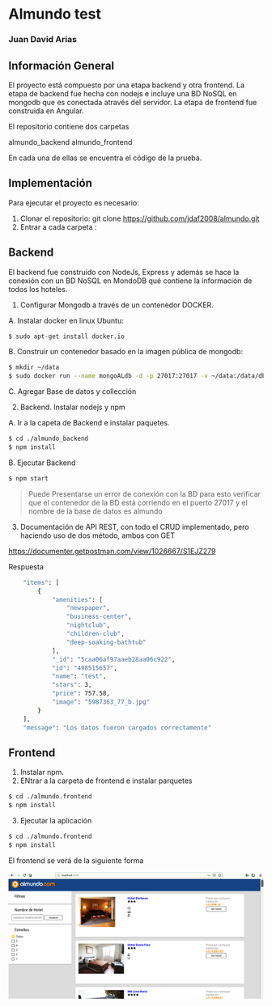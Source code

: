 # Almundo test
### Juan David Arias


## Información General
El proyecto está compuesto por una etapa backend y otra frontend. La etapa de backend fue hecha con nodejs e incluye una BD NoSQL en mongodb que es conectada através del servidor.
La etapa de frontend fue construida en Angular.

El repositorio contiene dos carpetas

almundo_backend
almundo_frontend

En cada una de ellas se encuentra el código de la prueba.

## Implementación

Para ejecutar el proyecto es necesario:

1. Clonar el repositorio:  git clone https://github.com/jdaf2008/almundo.git
2. Entrar a cada carpeta : 

## Backend
 El backend fue construido con NodeJs, Express y además se hace la conexión con un BD NoSQL en MondoDB qué contiene la información de todos los hoteles.
 
1. Configurar Mongodb a través de un contenedor DOCKER.

A. Instalar docker en linux Ubuntu:

```sh
$ sudo apt-get install docker.io
```
B. Construir un contenedor basado en la imagen pública de mongodb: 

```sh
$ mkdir ~/data
$ sudo docker run --name mongoALdb -d -p 27017:27017 -v ~/data:/data/db mongo
```

C. Agregar Base de datos y collección

2.  Backend. Instalar nodejs y npm 

A.  Ir a la capeta de Backend e instalar paquetes.
```sh
$ cd ./almundo_backend
$ npm install
```
B. Ejecutar Backend
```sh
$ npm start
```

> Puede Presentarse un error de conexión con la BD
> para esto verificar que el contenedor de la BD
> está corriendo en el puerto 27017 y el nombre de 
> la base de datos es almundo

3. Documentación de API REST, con todo el CRUD implementado, pero haciendo uso de dos método, ambos con GET

https://documenter.getpostman.com/view/1026667/S1EJZ279

Respuesta

```sh
    "items": [
        {
            "amenities": [
                "newspaper",
                "business-center",
                "nightclub",
                "children-club",
                "deep-soaking-bathtub"
            ],
            "_id": "5caa06af97aaeb28aa06c922",
            "id": "498515657",
            "name": "test",
            "stars": 3,
            "price": 757.58,
            "image": "5987363_77_b.jpg"
        }
    ],
    "message": "Los datos fueron cargados correctamente"
```

## Frontend

1. Instalar npm.
2. ENtrar a la carpeta de frontend e instalar parquetes
```sh
$ cd ./almundo.frontend
$ npm install
```
3. Ejecutar la aplicación
```sh
$ cd ./almundo.frontend
$ npm install
```

El frontend se verá de la siguiente forma


![alt tag](./frontend_almundo_2.png "Screenshot frontend almundo")